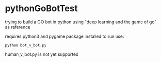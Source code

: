 # pythonGoBotTest
trying to build a GO bot in python using "deep learning and the game of go" as reference

requires python3 and pygame package installed to run use:

`python bot_v_bot.py`

human_v_bot.py is not yet supported